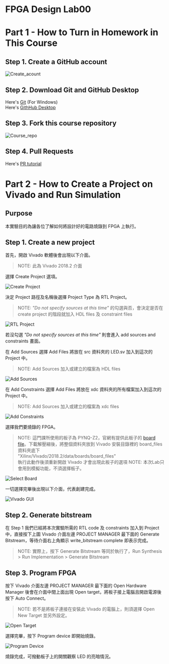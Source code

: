 FPGA Design Lab00
===================
# Part 1 - How to Turn in Homework in This Course
## Step 1. Create a GitHub account
![Create_acount](images/create_account.png)
## Step 2. Download Git and GitHub Desktop
Here's [Git](https://git-scm.com/download/win) (For Windows)  
Here's [GithHub Desktop](https://desktop.github.com)
## Step 3. Fork this course repository
![Course_repo](images/course_repo.png)
## Step 4. Pull Requests
Here's [PR tutorial](https://gitbook.tw/chapters/github/pull-request.html)

# Part 2 - How to Create a Project on Vivado and Run Simulation
## Purpose

本實驗目的為讓各位了解如何將設計好的電路燒錄到 FPGA 上執行。

## Step 1. Create a new project
首先，開啟 Vivado 軟體後會出現以下介面。
> NOTE: 此為 Vivado 2018.2 介面

選擇 Create Project 選項。

![Create Project](images/create_prj.png)  

決定 Project 路徑及名稱後選擇 Project Type 為 RTL Project。
> NOTE: _"Do not specify sources at this time"_ 的勾選與否，會決定是否在 create project 的階段就加入 HDL files 及 constraint files

![RTL Project](images/RTL_prj.png)

若沒勾選 _"Do not specify sources at this time"_ 則會進入 add sources and constraints 畫面。

在 Add Sources 選擇 Add Files 將放在 src 資料夾的 LED.sv 加入到這次的 Project 中。
> NOTE: Add Sources 加入或建立的檔案為 HDL files

![Add Sources](images/add_src.png)

在 Add Constraints 選擇 Add Files 將放在 xdc 資料夾的所有檔案加入到這次的 Project 中。
> NOTE: Add Sources 加入或建立的檔案為 xdc files

![Add Constraints](images/add_xdc.png)

選擇我們要燒錄的 FPGA。
> NOTE: 這門課所使用的板子為 PYNQ-Z2，官網有提供此板子的 [board file](https://d2m32eurp10079.cloudfront.net/Download/pynq-z2.zip)。下載解壓縮後，將整個資料夾放到 Vivado 安裝目錄裡的 board_files 資料夾底下   
> "Xilinx/Vivado/2018.2/data/boards/board_files"  
> 執行此動作後須重新開啟 Vivado 才會出現此板子的選項
> NOTE: 本次Lab只會用到模擬功能，不須選擇板子。

![Select Board](images/bd_sel.png)

一切選擇完畢後出現以下介面，代表創建完成。

![Vivado GUI](images/vivado_gui.png)
## Step 2. Generate bitstream
在 Step 1 我們已經將本次實驗所需的 RTL code 及 constraints 加入到 Project 中，直接按下上圖 Vivado 介面左邊 PROJECT MANAGER 最下面的 Generate Bitstream，等待介面右上角顯示 write_bitstream complete 即表示完成。
> NOTE: 實際上，按下 Generate Bitstream 等同於執行了，Run Synthesis > Run Implementation > Generate Bitstream

## Step 3. Program FPGA
按下 Vivado 介面左邊 PROJECT MANAGER 最下面的 Open Hardware Manager 後會在介面中間上面出現 Open target，將板子接上電腦且開啟電源後按下 Auto Connect。
> NOTE: 若不是將板子連接在安裝此 Vivado 的電腦上，則須選擇 Open New Target 並另外設定。

![Open Target](images/open_target.png)

選擇完畢，按下 Program device 即開始燒錄。

![Program Device](images/dev_prog.png)

燒錄完成，可撥動板子上的開關觀察 LED 的亮暗情況。
